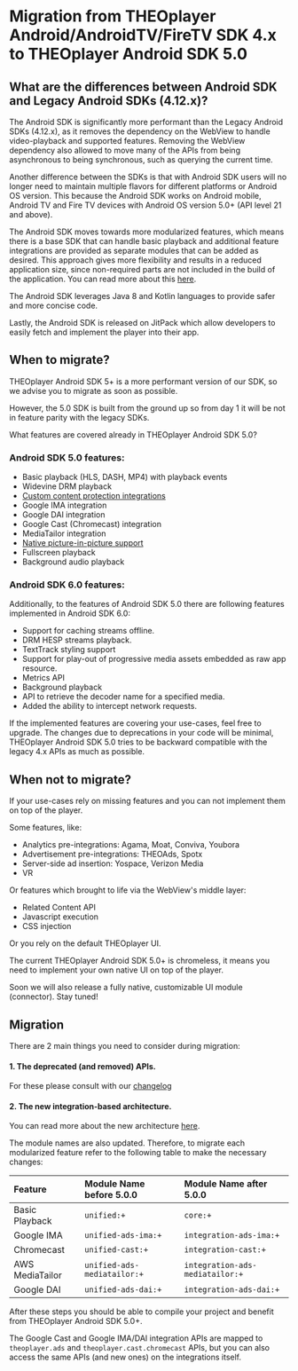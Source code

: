 # Migration from THEOplayer Android/AndroidTV/FireTV SDK 4.x to THEOplayer Android SDK 5.0

## What are the differences between Android SDK and Legacy Android SDKs (4.12.x)?

The Android SDK is significantly more performant than the Legacy Android SDKs (4.12.x), as it removes the dependency on the WebView to handle video-playback and supported features.
Removing the WebView dependency also allowed to move many of the APIs from being asynchronous to being synchronous, such as querying the current time.

Another difference between the SDKs is that with Android SDK users will no longer need to maintain multiple flavors for different platforms or Android OS version.
This because the Android SDK works on Android mobile, Android TV and Fire TV devices with Android OS version 5.0+ (API level 21 and above).

The Android SDK moves towards more modularized features, which means there is a base SDK that can handle basic playback and additional feature integrations are provided as separate modules that can be added as desired.
This approach gives more flexibility and results in a reduced application size, since non-required parts are not included in the build of the application. You can read more about this [here](../02-what-is-new-in-theoplayer-5.md).

The Android SDK leverages Java 8 and Kotlin languages to provide safer and more concise code.

Lastly, the Android SDK is released on JitPack which allow developers to easily fetch and implement the player into their app.

## When to migrate?

THEOplayer Android SDK 5+ is a more performant version of our SDK, so we advise you to migrate as soon as possible.

However, the 5.0 SDK is built from the ground up so from day 1 it will be not in feature parity with the legacy SDKs.

What features are covered already in THEOplayer Android SDK 5.0?

### Android SDK 5.0 features:

- Basic playback (HLS, DASH, MP4) with playback events
- Widevine DRM playback
- [Custom content protection integrations](https://github.com/THEOplayer/samples-drm-integration)
- Google IMA integration
- Google DAI integration
- Google Cast (Chromecast) integration
- MediaTailor integration
- [Native picture-in-picture support](../../../how-to-guides/07-miscellaneous/07-picture-in-picture.md#android--fire-tv-sdk)
- Fullscreen playback
- Background audio playback

### Android SDK 6.0 features:

Additionally, to the features of Android SDK 5.0 there are following features implemented in Android SDK 6.0:

- Support for caching streams offline.
- DRM HESP streams playback.
- TextTrack styling support
- Support for play-out of progressive media assets embedded as raw app resource.
- Metrics API
- Background playback
- API to retrieve the decoder name for a specified media.
- Added the ability to intercept network requests.

If the implemented features are covering your use-cases, feel free to upgrade.
The changes due to deprecations in your code will be minimal, THEOplayer Android SDK 5.0 tries to be backward compatible with the legacy 4.x APIs as much as possible.

## When not to migrate?

If your use-cases rely on missing features and you can not implement them on top of the player.

Some features, like:

- Analytics pre-integrations: Agama, Moat, Conviva, Youbora
- Advertisement pre-integrations: THEOAds, Spotx
- Server-side ad insertion: Yospace, Verizon Media
- VR

Or features which brought to life via the WebView's middle layer:

- Related Content API
- Javascript execution
- CSS injection

Or you rely on the default THEOplayer UI.

The current THEOplayer Android SDK 5.0+ is chromeless, it means you need to implement your own native UI on top of the player.

Soon we will also release a fully native, customizable UI module (connector). Stay tuned!

## Migration

There are 2 main things you need to consider during migration:

#### 1. The deprecated (and removed) APIs.

For these please consult with our [changelog](https://docs.theoplayer.com/changelog.md)

#### 2. The new integration-based architecture.

You can read more about the new architecture [here](../02-what-is-new-in-theoplayer-5.md).

The module names are also updated.
Therefore, to migrate each modularized feature refer to the following table to make the necessary changes:

| Feature         | Module Name before 5.0.0    | Module Name after 5.0.0         |
| :-------------- | :-------------------------- | :------------------------------ |
| Basic Playback  | `unified:+`                 | `core:+`                        |
| Google IMA      | `unified-ads-ima:+`         | `integration-ads-ima:+`         |
| Chromecast      | `unified-cast:+`            | `integration-cast:+`            |
| AWS MediaTailor | `unified-ads-mediatailor:+` | `integration-ads-mediatailor:+` |
| Google DAI      | `unified-ads-dai:+`         | `integration-ads-dai:+`         |

After these steps you should be able to compile your project and benefit from THEOplayer Android SDK 5.0+.

The Google Cast and Google IMA/DAI integration APIs are mapped to `theoplayer.ads` and `theoplayer.cast.chromecast` APIs, but you can also access the same APIs (and new ones) on the integrations itself.
